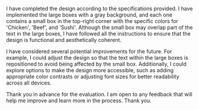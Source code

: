 I have completed the design according to the specifications provided. I have implemented the large boxes with a gray background, and each one contains a small box in the top-right corner with the specific colors for 'Chicken', 'Beef', and 'Sushi'. Although the small box may overlap part of the text in the large boxes, I have followed all the instructions to ensure that the design is functional and aesthetically coherent.

I have considered several potential improvements for the future. For example, I could adjust the design so that the text within the large boxes is repositioned to avoid being affected by the small box. Additionally, I could explore options to make the design more accessible, such as adding appropriate color contrasts or adjusting font sizes for better readability across all devices.

Thank you in advance for the evaluation. I am open to any feedback that will help me improve and learn more in the process. Thank you.
